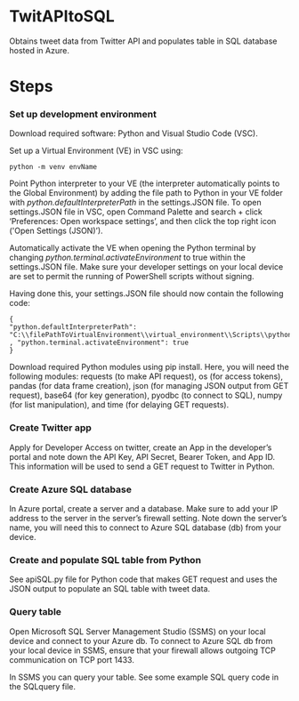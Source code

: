 # TwitAPItoSQL
Obtains tweet data from Twitter API and populates table in SQL database hosted in Azure.

# Steps

### Set up development environment
Download required software: Python and Visual Studio Code (VSC).

Set up a Virtual Environment (VE) in VSC using:
```
python -m venv envName
```

Point Python interpreter to your VE (the interpreter automatically points to the Global Environment) by adding the file path to Python in your VE folder with *python.defaultInterpreterPath* in the settings.JSON file. To open settings.JSON file in VSC,	open Command Palette and search + click ‘Preferences: Open workspace settings’, and then click the top right icon ('Open Settings (JSON)’).

Automatically activate the VE when opening the Python terminal by changing *python.terminal.activateEnvironment* to true within the settings.JSON file. Make sure your developer settings on your local device are set to permit the running of PowerShell scripts without signing.

Having done this, your settings.JSON file should now contain the following code:

```
{
"python.defaultInterpreterPath": "C:\\filePathToVirtualEnvironment\\virtual_environment\\Scripts\\python"
, "python.terminal.activateEnvironment": true 
}
```


Download required Python modules using pip install. Here, you will need the following modules: requests (to make API request), os (for access tokens), pandas (for data frame creation), json (for managing JSON output from GET request), base64 (for key generation), pyodbc (to connect to SQL), numpy (for list manipulation), and time (for delaying GET requests).

### Create Twitter app
Apply for Developer Access on twitter, create an App in the developer’s portal and note down the API Key, API Secret, Bearer Token, and App ID. This information will be used to send a GET request to Twitter in Python.

### Create Azure SQL database
In Azure portal, create a server and a database. Make sure to add your IP address to the server in the server’s firewall setting. Note down the server’s name, you will need this to connect to Azure SQL database (db) from your device. 

### Create and populate SQL table from Python
See apiSQL.py file for Python code that makes GET request and uses the JSON output to populate an SQL table with tweet data.

### Query table
Open Microsoft SQL Server Management Studio (SSMS) on your local device and connect to your Azure db. To connect to Azure SQL db from your local device in SSMS, ensure that your firewall allows outgoing TCP communication on TCP port 1433.

In SSMS you can query your table. See some example SQL query code in the SQLquery file.
